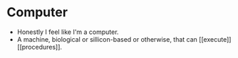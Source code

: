 # Computer

- Honestly I feel like I'm a computer.
- A machine, biological or sillicon-based or otherwise, that can [[execute]] [[procedures]].

